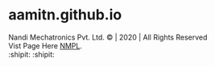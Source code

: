 # aamitn.github.io
Nandi Mechatronics Pvt. Ltd. © | 2020 | All Rights Reserved\
Vist Page Here [NMPL](https://aamitn.github.io/).\
:shipit: :shipit:
